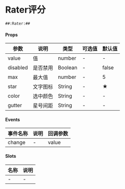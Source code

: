 # Rater评分

```
##:Rater:##
```

#### Props
| 参数      | 说明    | 类型      | 可选值       | 默认值   |
|---------- |-------- |---------- |------------- |--------- |
| value     | 值   | number  |     -     |    -    |
| disabled     | 是否禁用   | Boolean  |   -       |    false    |
| max     | 最大值   | number  |   -       |    5    |
| star     | 文字图标   | String  |   -       |    ★    |
| color     | 选中颜色   | String  |   -       |    -    |
| gutter     | 星号间距   |  String |   -       |    -    |

#### Events
| 事件名称 | 说明 | 回调参数 |
|---------|--------|---------|
| change | - | value |

#### Slots
| 名称 | 说明 | 
|---------|--------|
| - | - |